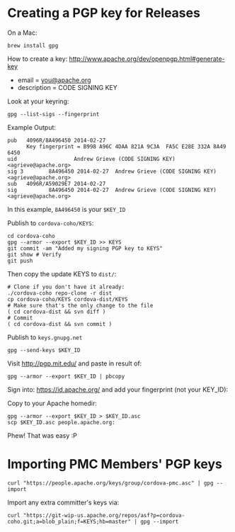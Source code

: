 # Creating a PGP key for Releases

On a Mac:

    brew install gpg

How to create a key: http://www.apache.org/dev/openpgp.html#generate-key
 * email = you@apache.org
 * description = CODE SIGNING KEY

Look at your keyring:

    gpg --list-sigs --fingerprint

Example Output:

    pub   4096R/8A496450 2014-02-27
          Key fingerprint = B998 A96C 4DAA 821A 9C3A  FA5C E28E 332A 8A49 6450
    uid                  Andrew Grieve (CODE SIGNING KEY) <agrieve@apache.org>
    sig 3        8A496450 2014-02-27  Andrew Grieve (CODE SIGNING KEY) <agrieve@apache.org>
    sub   4096R/A59029E7 2014-02-27
    sig          8A496450 2014-02-27  Andrew Grieve (CODE SIGNING KEY) <agrieve@apache.org>

In this example, `8A496450` is your `$KEY_ID`


Publish to `cordova-coho/KEYS`:

    cd cordova-coho
    gpg --armor --export $KEY_ID >> KEYS
    git commit -am "Added my signing PGP key to KEYS"
    git show # Verify
    git push

Then copy the update KEYS to `dist/`:

    # Clone if you don't have it already:
    ./cordova-coho repo-clone -r dist
    cp cordova-coho/KEYS cordova-dist/KEYS
    # Make sure that's the only change to the file
    ( cd cordova-dist && svn diff )
    # Commit
    ( cd cordova-dist && svn commit )

Publish to `keys.gnupg.net`

    gpg --send-keys $KEY_ID

Visit http://pgp.mit.edu/ and paste in result of:

    gpg --armor --export $KEY_ID | pbcopy

Sign into: https://id.apache.org/ and add your fingerprint (not your KEY_ID):

Copy to your Apache homedir:

    gpg --armor --export $KEY_ID > $KEY_ID.asc
    scp $KEY_ID.asc people.apache.org:

Phew! That was easy :P


# Importing PMC Members' PGP keys

    curl "https://people.apache.org/keys/group/cordova-pmc.asc" | gpg --import

Import any extra committer's keys via:

    curl "https://git-wip-us.apache.org/repos/asf?p=cordova-coho.git;a=blob_plain;f=KEYS;hb=master" | gpg --import

